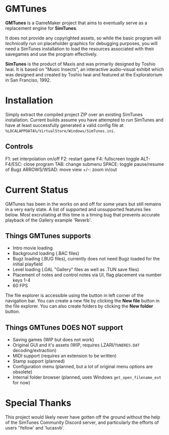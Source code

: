 # GMTunes
**GMTunes** is a GameMaker project that aims to eventually serve as a replacement engine for **SimTunes**. 

It does not provide any copyrighted assets, so while the basic program will *technically* run on placeholder graphics for debugging purposes, you will need a SimTunes installation to load the resources associated with their savegames and use the program effectively.

**SimTunes** is the product of Maxis and was primarily designed by Toshio Iwai. It is based on "Music Insects", an interactive audio-visual exhibit which was designed and created by Toshio Iwai and featured at the Exploratorium in San Franciso, 1992.

# Installation
Simply extract the compiled project ZIP over an existing SimTunes installation. Current builds assume you have attempted to run SimTunes and have at least successfully generated a valid config file at `%LOCALAPPDATA%/VirtualStore/Windows/SimTunes.ini`.

## Controls
F1: set interpolation on/off
F2: restart game
F4: fullscreen toggle
ALT-F4/ESC: close program
TAB: change submenu
SPACE: toggle pause/resume of Bugz
ARROWS/WSAD: move view
+/-: zoom in/out

# Current Status
GMTunes has been in the works on and off for some years but still remains in a very early state. A list of supported and unsupported features lies below. Most excrutiating at this time is a timing bug that prevents accurate playback of the Gallery example 'Reverb'.

## Things GMTunes supports
- Intro movie loading
- Background loading (.BAC files)
- Bugz loading (.BUG files), currently does not need Bugz loaded for the initial playfield
- Level loading (.GAL "Gallery" files as well as .TUN save files)
- Placement of notes and control notes via UI, flag placement via number keys 1-4
- 60 FPS

The file explorer is accessible using the button in left corner of the navigation bar. You can create a new file by clicking the **New file** button in the file explorer. You can also create folders by clicking the **New folder** button.

## Things GMTunes DOES NOT support
- Saving games (WIP but does not work)
- Original GUI and it's assets (WIP, requires LZARI/`TUNERES.DAT` decoding/extraction)
- MIDI support (requires an extension to be written)
- Stamp support (planned)
- Configuration menu (planned, but a lot of original menu options are obsolete)
- Internal folder browser (planned, uses Windows `get_open_filename_ext` for now)

# Special Thanks
This project would likely never have gotten off the ground without the help of the SimTunes Community Discord server, and particularly the efforts of users 'Yellow' and 'lucasvb'.
